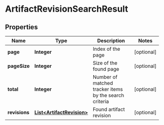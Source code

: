 

# ArtifactRevisionSearchResult

## Properties

Name | Type | Description | Notes
------------ | ------------- | ------------- | -------------
**page** | **Integer** | Index of the page |  [optional]
**pageSize** | **Integer** | Size of the found page |  [optional]
**total** | **Integer** | Number of matched tracker items by the search criteria |  [optional]
**revisions** | [**List&lt;ArtifactRevision&gt;**](ArtifactRevision.md) | Found artifact revision |  [optional]



